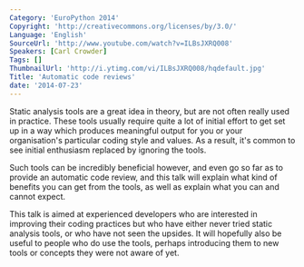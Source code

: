 ```yaml
---
Category: 'EuroPython 2014'
Copyright: 'http://creativecommons.org/licenses/by/3.0/'
Language: 'English'
SourceUrl: 'http://www.youtube.com/watch?v=ILBsJXRQ008'
Speakers: [Carl Crowder]
Tags: []
ThumbnailUrl: 'http://i.ytimg.com/vi/ILBsJXRQ008/hqdefault.jpg'
Title: 'Automatic code reviews'
date: '2014-07-23'
---
```

Static analysis tools are a great idea in theory, but are not often really used in practice. These tools usually require quite a lot of initial effort to get set up in a way which produces meaningful output for you or your organisation's particular coding style and values. As a result, it's common to see initial enthusiasm replaced by ignoring the tools.

Such tools can be incredibly beneficial however, and even go so far as to provide an automatic code review, and this talk will explain what kind of benefits you can get from the tools, as well as explain what you can and cannot expect. 

This talk is aimed at experienced developers who are interested in improving their coding practices but who have either never tried static analysis tools, or who have not seen the upsides. It will hopefully also be useful to people who do use the tools, perhaps introducing them to new tools or concepts they were not aware of yet.